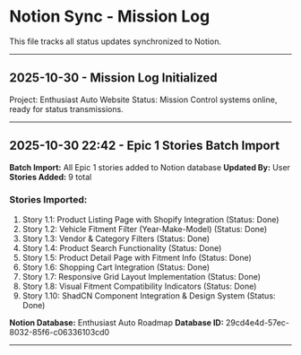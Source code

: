 # Notion Sync - Mission Log

This file tracks all status updates synchronized to Notion.

---

## 2025-10-30 - Mission Log Initialized

Project: Enthusiast Auto Website
Status: Mission Control systems online, ready for status transmissions.

---

## 2025-10-30 22:42 - Epic 1 Stories Batch Import

**Batch Import:** All Epic 1 stories added to Notion database
**Updated By:** User
**Stories Added:** 9 total

### Stories Imported:
1. Story 1.1: Product Listing Page with Shopify Integration (Status: Done)
2. Story 1.2: Vehicle Fitment Filter (Year-Make-Model) (Status: Done)
3. Story 1.3: Vendor & Category Filters (Status: Done)
4. Story 1.4: Product Search Functionality (Status: Done)
5. Story 1.5: Product Detail Page with Fitment Info (Status: Done)
6. Story 1.6: Shopping Cart Integration (Status: Done)
7. Story 1.7: Responsive Grid Layout Implementation (Status: Done)
8. Story 1.8: Visual Fitment Compatibility Indicators (Status: Done)
9. Story 1.10: ShadCN Component Integration & Design System (Status: Done)

**Notion Database:** Enthusiast Auto Roadmap
**Database ID:** 29cd4e4d-57ec-8032-85f6-c06336103cd0

---

